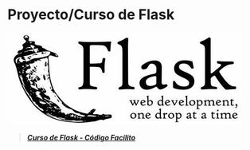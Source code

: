 # Proyecto/Curso de Flask
![LogoFlask](static/img/flask.jpg)

> ___[Curso de Flask - Código Facilito](https://www.youtube.com/playlist?list=PLagErt3C7iltAydvN6SgCVKsOH4xQQKsk)___
